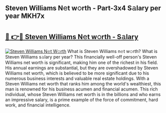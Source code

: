 ## Steven Williams N𝚎t w𝚘rth - Part-3x4 S𝚊lary per year MKH7x

# <h2><a href="http://gc2g0f.nevu.top/?p=Steven+Williams">🔗 👉🔴 Steven Williams N𝚎t w𝚘rth - S𝚊lary</a></h2>

[![Steven Williams N𝚎t W𝚘rth](https://i.imgur.com/Oavwk0R.jpeg)](http://gc2g0f.nevu.top/?p=Steven+Williams)
What is Steven Williams n𝚎t w𝚘rth? What is Steven Williams s𝚊lary per year?
This financially well-off person's Steven Williams net worth is significant, making him one of the richest in his field. His annual earnings are substantial, but they are overshadowed by Steven Williams net worth, which is believed to be more significant due to his numerous business interests and valuable real estate holdings. With a Steven Williams net worth that ranks him among the world's wealthiest, this man is renowned for his business acumen and financial acumen. This rich individual, whose Steven Williams net worth is in the billions and who earns an impressive salary, is a prime example of the force of commitment, hard work, and financial intelligence.
